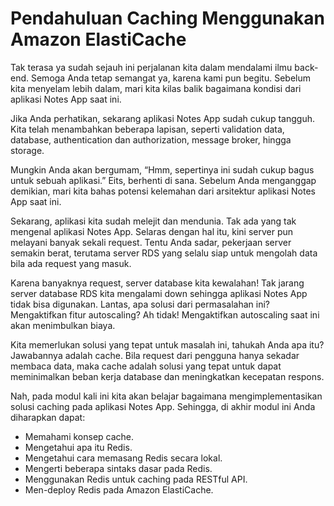 # Pendahuluan Caching Menggunakan Amazon ElastiCache

Tak terasa ya sudah sejauh ini perjalanan kita dalam mendalami ilmu back-end. Semoga Anda tetap semangat ya, karena kami pun begitu. Sebelum kita menyelam lebih dalam, mari kita kilas balik bagaimana kondisi dari aplikasi Notes App saat ini.

Jika Anda perhatikan, sekarang aplikasi Notes App sudah cukup tangguh. Kita telah menambahkan beberapa lapisan, seperti validation data, database, authentication dan authorization, message broker, hingga storage.

Mungkin Anda akan bergumam, “Hmm, sepertinya ini sudah cukup bagus untuk sebuah aplikasi.” Eits, berhenti di sana. Sebelum Anda menganggap demikian, mari kita bahas potensi kelemahan dari arsitektur aplikasi Notes App saat ini.

Sekarang, aplikasi kita sudah melejit dan mendunia. Tak ada yang tak mengenal aplikasi Notes App. Selaras dengan hal itu, kini server pun melayani banyak sekali request. Tentu Anda sadar, pekerjaan server semakin berat, terutama server RDS yang selalu siap untuk mengolah data bila ada request yang masuk.

Karena banyaknya request, server database kita kewalahan! Tak jarang server database RDS kita mengalami down sehingga aplikasi Notes App tidak bisa digunakan. Lantas, apa solusi dari permasalahan ini? Mengaktifkan fitur autoscaling? Ah tidak! Mengaktifkan autoscaling saat ini akan menimbulkan biaya.

Kita memerlukan solusi yang tepat untuk masalah ini, tahukah Anda apa itu? Jawabannya adalah cache. Bila request dari pengguna hanya sekadar membaca data, maka cache adalah solusi yang tepat untuk dapat meminimalkan beban kerja database dan meningkatkan kecepatan respons.

Nah, pada modul kali ini kita akan belajar bagaimana mengimplementasikan solusi caching pada aplikasi Notes App. Sehingga, di akhir modul ini Anda diharapkan dapat:

- Memahami konsep cache.
- Mengetahui apa itu Redis.
- Mengetahui cara memasang Redis secara lokal.
- Mengerti beberapa sintaks dasar pada Redis.
- Menggunakan Redis untuk caching pada RESTful API.
- Men-deploy Redis pada Amazon ElastiCache.
